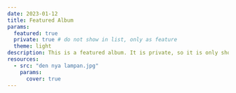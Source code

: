 ```yaml
---
date: 2023-01-12
title: Featured Album
params:
  featured: true
  private: true # do not show in list, only as feature
  theme: light
description: This is a featured album. It is private, so it is only shown on the homepage.
resources:
  - src: "den nya lampan.jpg"
    params:
      cover: true
---
```

